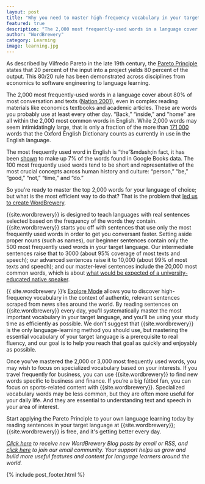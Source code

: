 ```yaml
---
layout: post
title: "Why you need to master high-frequency vocabulary in your target language"
featured: true
description: "The 2,000 most frequently-used words in a language cover 80% of text and speech, so you should master those words first—just as the Pareto Principle suggests"
author: "WordBrewery"
category: Learning
image: learning.jpg
---
```


As described by Vilfredo Pareto in the late 19th century, the [Pareto Principle](https://en.wikipedia.org/wiki/Pareto_principle) states that 20 percent of the input into a project yields 80 percent of the output. This 80/20 rule has been demonstrated across disciplines from economics to software engineering to language learning.

The 2,000 most frequently-used words in a language cover about 80% of most conversation and texts ([Nation 2001](http://catdir.loc.gov/catdir/samples/cam031/2001269892.pdf)), even in complex reading materials like economics textbooks and academic articles. These are words you probably use at least every other day. “Back,” “inside," and "home" are all within the 2,000 most common words in English. While 2,000 words may seem intimidatingly large, that is only a fraction of the more than [171,000](http://www.oxforddictionaries.com/us/words/how-many-words-are-there-in-the-english-language) words that the Oxford English Dictionary counts as currently in use in the English language.

The most frequently used word in English is “the”&amp;mdash;in fact, it has been [shown](http://norvig.com/mayzner.html) to make up 7% of the words found in Google Books data. The 100 most frequently used words tend to be short and representative of the most crucial concepts across human history and culture: “person,” “be,” “good,” “not,” “time,” and “do.”

So you’re ready to master the top 2,000 words for your language of choice; but what is the most efficient way to do that? That is the problem that [led us to create WordBrewery](http://ryanmccarl.com/2015/10/09/developing-a-language-learning-program-high-frequency-sentence-identifier/).

{{site.wordbrewery}} is designed to teach languages with real sentences selected based on the frequency of the words they contain. {{site.wordbrewery}} starts you off with sentences that use only the most frequently used words in order to get you conversant faster. Setting aside proper nouns (such as names), our beginner sentences contain only the 500 most frequently used words in your target language. Our intermediate sentences raise that to 3000 (about 95% coverage of most texts and speech); our advanced sentences raise it to 10,000 (about 99% of most texts and speech); and our master-level sentences include the 20,000 most common words, which is about [what would be expected of a university-educated native speaker](http://www.lextutor.ca/research/nation_waring_97.html).

{{ site.wordbrewery }}’s [Explore Mode](https://wordbrewery.com/explore) allows you to discover high-frequency vocabulary in the context of authentic, relevant sentences scraped from news sites around the world. By reading sentences on {{site.wordbrewery}} every day, you'll systematically master the most important vocabulary in your target language, and you’ll be using your study time as efficiently as possible. We don't suggest that {{site.wordbrewery}} is the only language-learning method you should use, but mastering the essential vocabulary of your target language is a prerequisite to real fluency, and our goal is to help you reach that goal as quickly and enjoyably as possible.

Once you’ve mastered the 2,000 or 3,000 most frequently used words, you may wish to focus on specialized vocabulary based on your interests. If you travel frequently for business, you can use {{site.wordbrewery}} to find new words specific to business and finance. If you’re a big fútbol fan, you can focus on sports-related content with {{site.wordbrewery}}. Specialized vocabulary words may be less common, but they are often more useful for your daily life. And they are essential to understanding text and speech in your area of interest.

Start applying the Pareto Principle to your own language learning today by reading sentences in your target language at {{site.wordbrewery}}; {{site.wordbrewery}} is free, and it's getting better every day.

*[Click here](http://feeds.feedburner.com/LanguageUntapped) to receive new WordBrewery Blog posts by email or RSS, and [click here](http://goo.gl/pTPRvb) to join our email community. Your support helps us grow and build more useful features and content for language learners around the world.*

{% include post_footer.html %}
